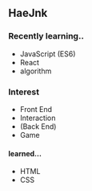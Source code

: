 ## HaeJnk

### Recently learning..
- JavaScript (ES6)
- React
- algorithm

### Interest
- Front End
- Interaction
- (Back End)
- Game

#### learned...
- HTML
- CSS

<!---
HaeJnk/HaeJnk is a ✨ special ✨ repository because its `README.md` (this file) appears on your GitHub profile.
You can click the Preview link to take a look at your changes.
--->
